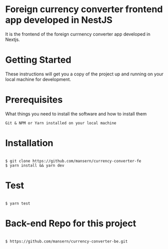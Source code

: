 # Foreign currency converter frontend app developed in NestJS

It is the frontend of the foreign currnency converter app developed in Nextjs. 

# Getting Started

These instructions will get you a copy of the project up and running on your local machine for development.

# Prerequisites

What things you need to install the software and how to install them

```
Git & NPM or Yarn installed on your local machine
```

# Installation

```

$ git clone https://github.com/mansern/currency-converter-fe
$ yarn install && yarn dev

```

# Test

```

$ yarn test

```

# Back-end Repo for this project

```

$ https://github.com/mansern/currency-converter-be.git

```
